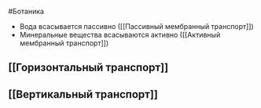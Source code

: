 #Ботаника 
- Вода всасывается пассивно ([[Пассивный мембранный транспорт]])
- Минеральные вещества всасываются активно ([[Активный мембранный транспорт]])
## [[Горизонтальный транспорт]]
## [[Вертикальный транспорт]]